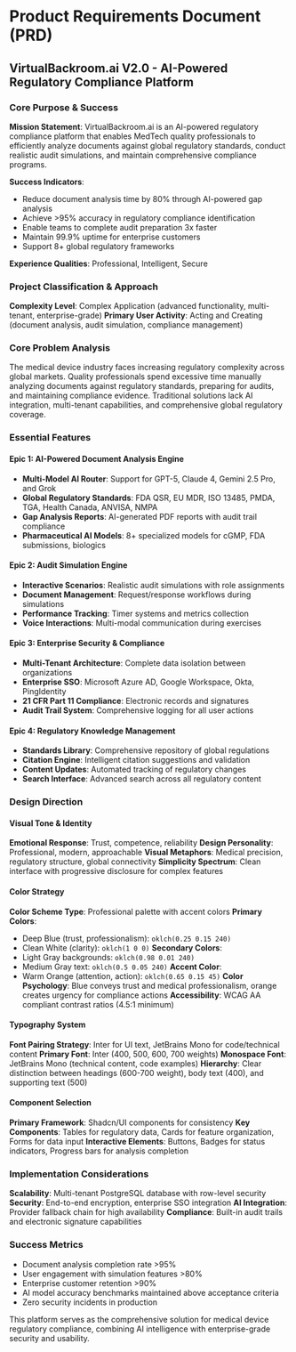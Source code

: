 # Product Requirements Document (PRD)
## VirtualBackroom.ai V2.0 - AI-Powered Regulatory Compliance Platform

### Core Purpose & Success

**Mission Statement**: VirtualBackroom.ai is an AI-powered regulatory compliance platform that enables MedTech quality professionals to efficiently analyze documents against global regulatory standards, conduct realistic audit simulations, and maintain comprehensive compliance programs.

**Success Indicators**:
- Reduce document analysis time by 80% through AI-powered gap analysis
- Achieve >95% accuracy in regulatory compliance identification
- Enable teams to complete audit preparation 3x faster
- Maintain 99.9% uptime for enterprise customers
- Support 8+ global regulatory frameworks

**Experience Qualities**: Professional, Intelligent, Secure

### Project Classification & Approach

**Complexity Level**: Complex Application (advanced functionality, multi-tenant, enterprise-grade)
**Primary User Activity**: Acting and Creating (document analysis, audit simulation, compliance management)

### Core Problem Analysis

The medical device industry faces increasing regulatory complexity across global markets. Quality professionals spend excessive time manually analyzing documents against regulatory standards, preparing for audits, and maintaining compliance evidence. Traditional solutions lack AI integration, multi-tenant capabilities, and comprehensive global regulatory coverage.

### Essential Features

#### Epic 1: AI-Powered Document Analysis Engine
- **Multi-Model AI Router**: Support for GPT-5, Claude 4, Gemini 2.5 Pro, and Grok
- **Global Regulatory Standards**: FDA QSR, EU MDR, ISO 13485, PMDA, TGA, Health Canada, ANVISA, NMPA
- **Gap Analysis Reports**: AI-generated PDF reports with audit trail compliance
- **Pharmaceutical AI Models**: 8+ specialized models for cGMP, FDA submissions, biologics

#### Epic 2: Audit Simulation Engine
- **Interactive Scenarios**: Realistic audit simulations with role assignments
- **Document Management**: Request/response workflows during simulations
- **Performance Tracking**: Timer systems and metrics collection
- **Voice Interactions**: Multi-modal communication during exercises

#### Epic 3: Enterprise Security & Compliance
- **Multi-Tenant Architecture**: Complete data isolation between organizations
- **Enterprise SSO**: Microsoft Azure AD, Google Workspace, Okta, PingIdentity
- **21 CFR Part 11 Compliance**: Electronic records and signatures
- **Audit Trail System**: Comprehensive logging for all user actions

#### Epic 4: Regulatory Knowledge Management
- **Standards Library**: Comprehensive repository of global regulations
- **Citation Engine**: Intelligent citation suggestions and validation
- **Content Updates**: Automated tracking of regulatory changes
- **Search Interface**: Advanced search across all regulatory content

### Design Direction

#### Visual Tone & Identity
**Emotional Response**: Trust, competence, reliability
**Design Personality**: Professional, modern, approachable
**Visual Metaphors**: Medical precision, regulatory structure, global connectivity
**Simplicity Spectrum**: Clean interface with progressive disclosure for complex features

#### Color Strategy
**Color Scheme Type**: Professional palette with accent colors
**Primary Colors**: 
- Deep Blue (trust, professionalism): `oklch(0.25 0.15 240)`
- Clean White (clarity): `oklch(1 0 0)`
**Secondary Colors**:
- Light Gray backgrounds: `oklch(0.98 0.01 240)`
- Medium Gray text: `oklch(0.5 0.05 240)`
**Accent Color**: 
- Warm Orange (attention, action): `oklch(0.65 0.15 45)`
**Color Psychology**: Blue conveys trust and medical professionalism, orange creates urgency for compliance actions
**Accessibility**: WCAG AA compliant contrast ratios (4.5:1 minimum)

#### Typography System
**Font Pairing Strategy**: Inter for UI text, JetBrains Mono for code/technical content
**Primary Font**: Inter (400, 500, 600, 700 weights)
**Monospace Font**: JetBrains Mono (technical content, code examples)
**Hierarchy**: Clear distinction between headings (600-700 weight), body text (400), and supporting text (500)

#### Component Selection
**Primary Framework**: Shadcn/UI components for consistency
**Key Components**: Tables for regulatory data, Cards for feature organization, Forms for data input
**Interactive Elements**: Buttons, Badges for status indicators, Progress bars for analysis completion

### Implementation Considerations

**Scalability**: Multi-tenant PostgreSQL database with row-level security
**Security**: End-to-end encryption, enterprise SSO integration
**AI Integration**: Provider fallback chain for high availability
**Compliance**: Built-in audit trails and electronic signature capabilities

### Success Metrics

- Document analysis completion rate >95%
- User engagement with simulation features >80%
- Enterprise customer retention >90%
- AI model accuracy benchmarks maintained above acceptance criteria
- Zero security incidents in production

This platform serves as the comprehensive solution for medical device regulatory compliance, combining AI intelligence with enterprise-grade security and usability.